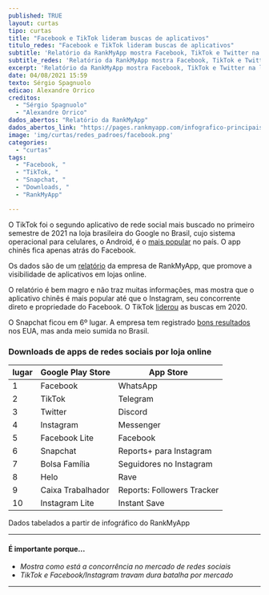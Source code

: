 ```yaml
---
published: TRUE
layout: curtas
tipo: curtas
title: "Facebook e TikTok lideram buscas de aplicativos"
titulo_redes: "Facebook e TikTok lideram buscas de aplicativos"
subtitle: 'Relatório da RankMyApp mostra Facebook, TikTok e Twitter na liderança na loja do Google. Snapchat fica em 6º lugar.'
subtitle_redes: 'Relatório da RankMyApp mostra Facebook, TikTok e Twitter na liderança na loja do Google. Snapchat fica em 6º lugar.'
excerpt: 'Relatório da RankMyApp mostra Facebook, TikTok e Twitter na liderança na loja do Google. Snapchat fica em 6º lugar.'
date: 04/08/2021 15:59
texto: Sérgio Spagnuolo
edicao: Alexandre Orrico
creditos:
  - "Sérgio Spagnuolo"
  - "Alexandre Orrico"
dados_abertos: "Relatório da RankMyApp"
dados_abertos_link: "https://pages.rankmyapp.com/infografico-principais-apps-de-2021-1-semestre"
image: 'img/curtas/redes_padroes/facebook.png'
categories:
  - "curtas"
tags:
  - "Facebook, "
  - "TikTok, "
  - "Snapchat, "
  - "Downloads, "
  - "RankMyApp"

---
```


O TikTok foi o segundo aplicativo de rede social mais buscado no primeiro semestre de 2021 na loja brasileira do Google no Brasil, cujo sistema operacional para celulares, o Android, é o [mais popular](https://www.teleco.com.br/sist_operacional.asp) no país. O app chinês fica apenas atrás do Facebook.

Os dados são de um [relatório](https://pages.rankmyapp.com/infografico-principais-apps-de-2021-1-semestre) da empresa de RankMyApp, que promove a visibilidade de aplicativos em lojas online.

O relatório é bem magro e não traz muitas informações, mas mostra que o aplicativo chinês é mais popular até que o Instagram, seu concorrente direto e propriedade do Facebook. O TikTok [liderou](https://pages.rankmyapp.com/infografico-top-apps-2020) as buscas em 2020.

O Snapchat ficou em 6º lugar. A empresa tem registrado [bons resultados](https://www.forbes.com/sites/abrambrown/2021/07/23/we-left-snapchat-for-dead-instead-its-thriving/?sh=140772c73445) nos EUA, mas anda meio sumida no Brasil.

### Downloads de apps de redes sociais por loja online

| lugar | Google Play Store | App Store                  |
|-------|-------------------|----------------------------|
| 1     | Facebook          | WhatsApp                   |
| 2     | TikTok            | Telegram                   |
| 3     | Twitter           | Discord                    |
| 4     | Instagram         | Messenger                  |
| 5     | Facebook Lite     | Facebook                   |
| 6     | Snapchat          | Reports+ para Instagram    |
| 7     | Bolsa Família     | Seguidores no Instagram    |
| 8     | Helo              | Rave                       |
| 9     | Caixa Trabalhador | Reports: Followers Tracker |
| 10    | Instagram Lite    | Instant Save               |

<figcaption>
Dados tabelados a partir de infográfico do RankMyApp
</figcaption>



---

#### É importante porque...

- *Mostra como está a concorrência no mercado de redes sociais*
- *TikTok e Facebook/Instagram travam dura batalha por mercado*

---
